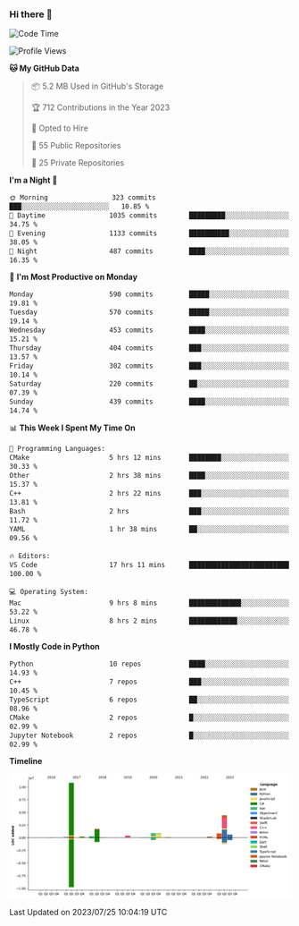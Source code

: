 ### Hi there 👋

<!--START_SECTION:waka-->
![Code Time](http://img.shields.io/badge/Code%20Time-47%20hrs%2044%20mins-blue)

![Profile Views](http://img.shields.io/badge/Profile%20Views-550-blue)

**🐱 My GitHub Data** 

> 📦 5.2 MB Used in GitHub's Storage 
 > 
> 🏆 712 Contributions in the Year 2023
 > 
> 💼 Opted to Hire
 > 
> 📜 55 Public Repositories 
 > 
> 🔑 25 Private Repositories 
 > 
**I'm a Night 🦉** 

```text
🌞 Morning                323 commits         ███░░░░░░░░░░░░░░░░░░░░░░   10.85 % 
🌆 Daytime                1035 commits        █████████░░░░░░░░░░░░░░░░   34.75 % 
🌃 Evening                1133 commits        ██████████░░░░░░░░░░░░░░░   38.05 % 
🌙 Night                  487 commits         ████░░░░░░░░░░░░░░░░░░░░░   16.35 % 
```
📅 **I'm Most Productive on Monday** 

```text
Monday                   590 commits         █████░░░░░░░░░░░░░░░░░░░░   19.81 % 
Tuesday                  570 commits         █████░░░░░░░░░░░░░░░░░░░░   19.14 % 
Wednesday                453 commits         ████░░░░░░░░░░░░░░░░░░░░░   15.21 % 
Thursday                 404 commits         ███░░░░░░░░░░░░░░░░░░░░░░   13.57 % 
Friday                   302 commits         ███░░░░░░░░░░░░░░░░░░░░░░   10.14 % 
Saturday                 220 commits         ██░░░░░░░░░░░░░░░░░░░░░░░   07.39 % 
Sunday                   439 commits         ████░░░░░░░░░░░░░░░░░░░░░   14.74 % 
```


📊 **This Week I Spent My Time On** 

```text
💬 Programming Languages: 
CMake                    5 hrs 12 mins       ████████░░░░░░░░░░░░░░░░░   30.33 % 
Other                    2 hrs 38 mins       ████░░░░░░░░░░░░░░░░░░░░░   15.37 % 
C++                      2 hrs 22 mins       ███░░░░░░░░░░░░░░░░░░░░░░   13.81 % 
Bash                     2 hrs               ███░░░░░░░░░░░░░░░░░░░░░░   11.72 % 
YAML                     1 hr 38 mins        ██░░░░░░░░░░░░░░░░░░░░░░░   09.56 % 

🔥 Editors: 
VS Code                  17 hrs 11 mins      █████████████████████████   100.00 % 

💻 Operating System: 
Mac                      9 hrs 8 mins        █████████████░░░░░░░░░░░░   53.22 % 
Linux                    8 hrs 2 mins        ████████████░░░░░░░░░░░░░   46.78 % 
```

**I Mostly Code in Python** 

```text
Python                   10 repos            ████░░░░░░░░░░░░░░░░░░░░░   14.93 % 
C++                      7 repos             ███░░░░░░░░░░░░░░░░░░░░░░   10.45 % 
TypeScript               6 repos             ██░░░░░░░░░░░░░░░░░░░░░░░   08.96 % 
CMake                    2 repos             █░░░░░░░░░░░░░░░░░░░░░░░░   02.99 % 
Jupyter Notebook         2 repos             █░░░░░░░░░░░░░░░░░░░░░░░░   02.99 % 
```



**Timeline**

![Lines of Code chart](https://raw.githubusercontent.com/SwimingKim/SwimingKim/main/assets/bar_graph.png)


 Last Updated on 2023/07/25 10:04:19 UTC
<!--END_SECTION:waka-->

<!-- ![SwimingKim's GitHub stats](https://github-readme-stats.vercel.app/api?username=swimingkim&show_icons=true&theme=default&count_private=true&rank_icon=github&card_width=495)

![Top Langs](https://github-readme-stats.vercel.app/api/top-langs/?username=swimingkim&layout=compact&langs_count=10&card_width=495)

[![SwimingKim's wakatime stats](https://github-readme-stats.vercel.app/api/wakatime?username=swimingkim)](https://github.com/anuraghazra/github-readme-stats) -->

<!--
**SwimingKim/SwimingKim** is a ✨ _special_ ✨ repository because its `README.md` (this file) appears on your GitHub profile.

Here are some ideas to get you started:

- 🔭 I’m currently working on ...
- 🌱 I’m currently learning ...
- 👯 I’m looking to collaborate on ...
- 🤔 I’m looking for help with ...
- 💬 Ask me about ...
- 📫 How to reach me: ...
- 😄 Pronouns: ...
- ⚡ Fun fact: ...
-->

